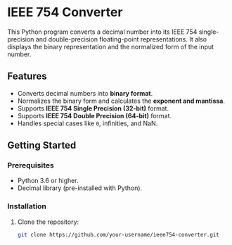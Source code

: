 # IEEE 754 Converter

This Python program converts a decimal number into its IEEE 754 single-precision and double-precision floating-point representations. It also displays the binary representation and the normalized form of the input number.

## Features

- Converts decimal numbers into **binary format**.
- Normalizes the binary form and calculates the **exponent and mantissa**.
- Supports **IEEE 754 Single Precision (32-bit)** format.
- Supports **IEEE 754 Double Precision (64-bit)** format.
- Handles special cases like `0`, infinities, and NaN.

## Getting Started

### Prerequisites

- Python 3.6 or higher.
- Decimal library (pre-installed with Python).

### Installation

1. Clone the repository:
   ```bash
   git clone https://github.com/your-username/ieee754-converter.git

